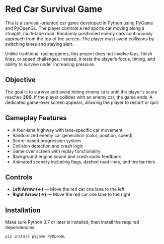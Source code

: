 # Red Car Survival Game

This is a survival-oriented car game developed in Python using PyGame and PyOpenGL. The player controls a red sports car moving along a straight, multi-lane road. Randomly positioned enemy cars continuously approach from the top of the screen. The player must avoid collisions by switching lanes and staying alert.

Unlike traditional racing games, this project does not involve laps, finish lines, or speed challenges. Instead, it tests the player’s focus, timing, and ability to survive under increasing pressure.

## Objective

The goal is to survive and avoid hitting enemy cars until the player's score reaches **300**. If the player collides with an enemy car, the game ends. A dedicated game-over screen appears, allowing the player to restart or quit.

## Gameplay Features

- A four-lane highway with lane-specific car movement
- Randomized enemy car generation (color, position, speed)
- Score-based progression system
- Collision detection and crash logic
- Game over screen with replay functionality
- Background engine sound and crash audio feedback
- Animated scenery including flags, dashed road lines, and tire barriers

## Controls

- **Left Arrow (←)** — Move the red car one lane to the left
- **Right Arrow (→)** — Move the red car one lane to the right

## Installation

Make sure Python 3.7 or later is installed, then install the required dependencies:

```bash
pip install pygame PyOpenGL
